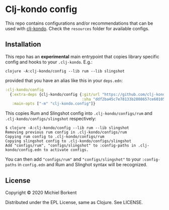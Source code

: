 # Clj-kondo config

This repo contains configurations and/or recommendations that can be used with
[clj-kondo](https://github.com/borkdude/clj-kondo/). Check the `resources` folder for available configs.

## Installation

This repo has an **experimental** main entrypoint that copies library specific config and hooks to your `.clj-kondo`. E.g.:

``` shell
clojure -A:clj-kondo/config --lib rum --lib slingshot
```

provided that you have an alias like this in your `deps.edn`:

``` clojure
:clj-kondo/config
  {:extra-deps {clj-kondo/config {:git/url "https://github.com/clj-kondo/config"
                                  :sha "ddf2ba45c7e78133b2808657ce601051d364bce5"}}
   :main-opts ["-m" "clj-kondo.config"]}
``` 

This copies Rum and Slingshot config into `.clj-kondo/configs/rum` and `.clj-kondo/configs/slingshot` respectively:

``` shell
$ clojure -A:clj-kondo/config --lib rum --lib slingshot
Removing previous rum config in .clj-kondo/configs/rum
Copying rum config to .clj-kondo/configs/rum
Copying slingshot config to .clj-kondo/configs/slingshot
Add "configs/rum", "configs/slingshot" to :config-paths in .clj-kondo/config.edn to activate configs.
```

You can then add `"configs/rum"` and `"configs/slingshot"`  to your `:config-paths` in `config.edn` and Rum and Slinghot syntax will be recognized.

## License

Copyright © 2020 Michiel Borkent

Distributed under the EPL License, same as Clojure. See LICENSE.

